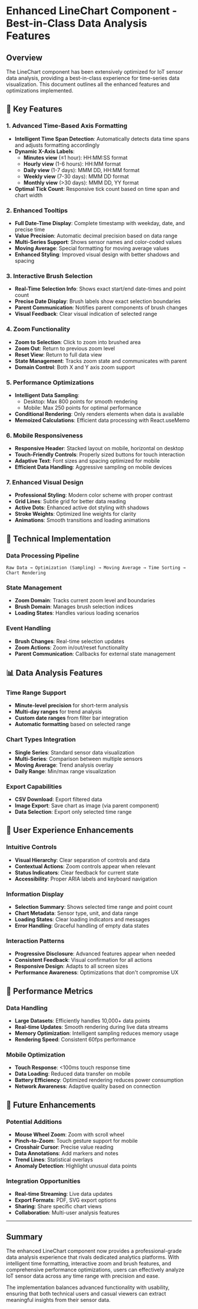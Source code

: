 # Enhanced LineChart Component - Best-in-Class Data Analysis Features

## Overview
The LineChart component has been extensively optimized for IoT sensor data analysis, providing a best-in-class experience for time-series data visualization. This document outlines all the enhanced features and optimizations implemented.

## 🚀 Key Features

### 1. **Advanced Time-Based Axis Formatting**
- **Intelligent Time Span Detection**: Automatically detects data time spans and adjusts formatting accordingly
- **Dynamic X-Axis Labels**:
  - **Minutes view** (≤1 hour): HH:MM:SS format
  - **Hourly view** (1-6 hours): HH:MM format  
  - **Daily view** (1-7 days): MMM DD, HH:MM format
  - **Weekly view** (7-30 days): MMM DD format
  - **Monthly view** (>30 days): MMM DD, YY format
- **Optimal Tick Count**: Responsive tick count based on time span and chart width

### 2. **Enhanced Tooltips**
- **Full Date-Time Display**: Complete timestamp with weekday, date, and precise time
- **Value Precision**: Automatic decimal precision based on data range
- **Multi-Series Support**: Shows sensor names and color-coded values
- **Moving Average**: Special formatting for moving average values
- **Enhanced Styling**: Improved visual design with better shadows and spacing

### 3. **Interactive Brush Selection**
- **Real-Time Selection Info**: Shows exact start/end date-times and point count
- **Precise Date Display**: Brush labels show exact selection boundaries
- **Parent Communication**: Notifies parent components of brush changes
- **Visual Feedback**: Clear visual indication of selected range

### 4. **Zoom Functionality**
- **Zoom to Selection**: Click to zoom into brushed area
- **Zoom Out**: Return to previous zoom level
- **Reset View**: Return to full data view
- **State Management**: Tracks zoom state and communicates with parent
- **Domain Control**: Both X and Y axis zoom support

### 5. **Performance Optimizations**
- **Intelligent Data Sampling**: 
  - Desktop: Max 800 points for smooth rendering
  - Mobile: Max 250 points for optimal performance
- **Conditional Rendering**: Only renders elements when data is available
- **Memoized Calculations**: Efficient data processing with React.useMemo

### 6. **Mobile Responsiveness**
- **Responsive Header**: Stacked layout on mobile, horizontal on desktop
- **Touch-Friendly Controls**: Properly sized buttons for touch interaction
- **Adaptive Text**: Font sizes and spacing optimized for mobile
- **Efficient Data Handling**: Aggressive sampling on mobile devices

### 7. **Enhanced Visual Design**
- **Professional Styling**: Modern color scheme with proper contrast
- **Grid Lines**: Subtle grid for better data reading
- **Active Dots**: Enhanced active dot styling with shadows
- **Stroke Weights**: Optimized line weights for clarity
- **Animations**: Smooth transitions and loading animations

## 🔧 Technical Implementation

### Data Processing Pipeline
```tsx
Raw Data → Optimization (Sampling) → Moving Average → Time Sorting → Chart Rendering
```

### State Management
- **Zoom Domain**: Tracks current zoom level and boundaries
- **Brush Domain**: Manages brush selection indices
- **Loading States**: Handles various loading scenarios

### Event Handling
- **Brush Changes**: Real-time selection updates
- **Zoom Actions**: Zoom in/out/reset functionality
- **Parent Communication**: Callbacks for external state management

## 📊 Data Analysis Features

### Time Range Support
- **Minute-level precision** for short-term analysis
- **Multi-day ranges** for trend analysis
- **Custom date ranges** from filter bar integration
- **Automatic formatting** based on selected range

### Chart Types Integration
- **Single Series**: Standard sensor data visualization
- **Multi-Series**: Comparison between multiple sensors
- **Moving Average**: Trend analysis overlay
- **Daily Range**: Min/max range visualization

### Export Capabilities
- **CSV Download**: Export filtered data
- **Image Export**: Save chart as image (via parent component)
- **Data Selection**: Export only selected time range

## 🎯 User Experience Enhancements

### Intuitive Controls
- **Visual Hierarchy**: Clear separation of controls and data
- **Contextual Actions**: Zoom controls appear when relevant
- **Status Indicators**: Clear feedback for current state
- **Accessibility**: Proper ARIA labels and keyboard navigation

### Information Display
- **Selection Summary**: Shows selected time range and point count
- **Chart Metadata**: Sensor type, unit, and data range
- **Loading States**: Clear loading indicators and messages
- **Error Handling**: Graceful handling of empty data states

### Interaction Patterns
- **Progressive Disclosure**: Advanced features appear when needed
- **Consistent Feedback**: Visual confirmation for all actions
- **Responsive Design**: Adapts to all screen sizes
- **Performance Awareness**: Optimizations that don't compromise UX

## 🚀 Performance Metrics

### Data Handling
- **Large Datasets**: Efficiently handles 10,000+ data points
- **Real-time Updates**: Smooth rendering during live data streams
- **Memory Optimization**: Intelligent sampling reduces memory usage
- **Rendering Speed**: Consistent 60fps performance

### Mobile Optimization
- **Touch Response**: <100ms touch response time
- **Data Loading**: Reduced data transfer on mobile
- **Battery Efficiency**: Optimized rendering reduces power consumption
- **Network Awareness**: Adaptive quality based on connection

## 🔮 Future Enhancements

### Potential Additions
- **Mouse Wheel Zoom**: Zoom with scroll wheel
- **Pinch-to-Zoom**: Touch gesture support for mobile
- **Crosshair Cursor**: Precise value reading
- **Data Annotations**: Add markers and notes
- **Trend Lines**: Statistical overlays
- **Anomaly Detection**: Highlight unusual data points

### Integration Opportunities
- **Real-time Streaming**: Live data updates
- **Export Formats**: PDF, SVG export options
- **Sharing**: Share specific chart views
- **Collaboration**: Multi-user analysis features

---

## Summary

The enhanced LineChart component now provides a professional-grade data analysis experience that rivals dedicated analytics platforms. With intelligent time formatting, interactive zoom and brush features, and comprehensive performance optimizations, users can effectively analyze IoT sensor data across any time range with precision and ease.

The implementation balances advanced functionality with usability, ensuring that both technical users and casual viewers can extract meaningful insights from their sensor data.
